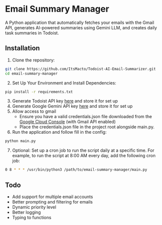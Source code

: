 # Email Summary Manager

A Python application that automatically fetches your emails with the Gmail API, generates AI-powered summaries using Gemini LLM, and creates daily task summaries in Todoist.


## Installation

1. Clone the repository:
```bash
git clone https://github.com/ItsMacto/Todoist-AI-Email-Summarizer.git
cd email-summary-manager
```
2. Set Up Your Environment and Install Dependencies:
```bash
pip install -r requirements.txt
```

3. Generate Todoist API key [here](https://www.todoist.com/help/articles/find-your-api-token-Jpzx9IIlB) and store it for set up
4. Generate Google Gemini API key [here](https://aistudio.google.com/app/apikey) and store it for set up
5. Allow access to gmail
    - Ensure you have a valid credentials.json file downloaded from the [Google Cloud Console](https://console.cloud.google.com) (with Gmail API enabled)
    - Place the credentials.json file in the project root alongside main.py.
6. Run the application and follow fill in the config:
```bash
python main.py
```

7. Optional: Set up a cron job to run the script daily at a specific time. For example, to run the script at 8:00 AM every day, add the following cron job:
```bash
0 8 * * * /usr/bin/python3 /path/to/email-summary-manager/main.py
```


## Todo
- Add support for multiple email accounts
- Better prompting and filtering for emails
- Dynamic priority level 
- Better logging
- Typing to functions 